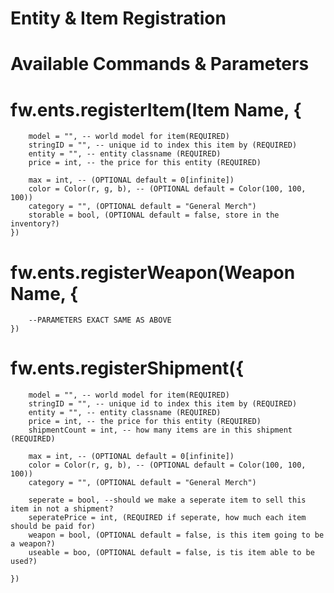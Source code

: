 # Entity & Item Registration

# Available Commands & Parameters
# fw.ents.registerItem(Item Name, {
		model = "", -- world model for item(REQUIRED)
		stringID = "", -- unique id to index this item by (REQUIRED)
		entity = "", -- entity classname (REQUIRED)
		price = int, -- the price for this entity (REQUIRED)

		max = int, -- (OPTIONAL default = 0[infinite])
		color = Color(r, g, b), -- (OPTIONAL default = Color(100, 100, 100))
		category = "", (OPTIONAL default = "General Merch") 
		storable = bool, (OPTIONAL default = false, store in the inventory?)
	})

# fw.ents.registerWeapon(Weapon Name, {
		--PARAMETERS EXACT SAME AS ABOVE
	})

# fw.ents.registerShipment({
		model = "", -- world model for item(REQUIRED)
		stringID = "", -- unique id to index this item by (REQUIRED)
		entity = "", -- entity classname (REQUIRED)
		price = int, -- the price for this entity (REQUIRED)
		shipmentCount = int, -- how many items are in this shipment (REQUIRED)

		max = int, -- (OPTIONAL default = 0[infinite])
		color = Color(r, g, b), -- (OPTIONAL default = Color(100, 100, 100))
		category = "", (OPTIONAL default = "General Merch") 
		
		seperate = bool, --should we make a seperate item to sell this item in not a shipment?
		seperatePrice = int, (REQUIRED if seperate, how much each item should be paid for)
		weapon = bool, (OPTIONAL default = false, is this item going to be a weapon?)
		useable = boo, (OPTIONAL default = false, is tis item able to be used?)

	})